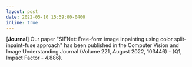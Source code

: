 ```yaml
---
layout: post
date: 2022-05-10 15:59:00-0400
inline: true
---
```


[**Journal**] Our paper "SIFNet: Free-form image inpainting using color split-inpaint-fuse approach" has been published in the Computer Vision and Image Understanding Journal (Volume 221, August 2022, 103446) - (Q1, Impact Factor - 4.886).


